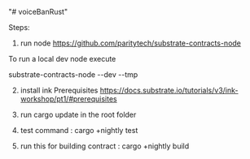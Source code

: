 "# voiceBanRust" 

Steps:

1. run node https://github.com/paritytech/substrate-contracts-node

To run a local dev node execute

substrate-contracts-node --dev --tmp

2. install ink Prerequisites https://docs.substrate.io/tutorials/v3/ink-workshop/pt1/#prerequisites

3. run cargo update in the root folder
4. test command : cargo +nightly test 
5. run this for building contract : cargo +nightly build 
